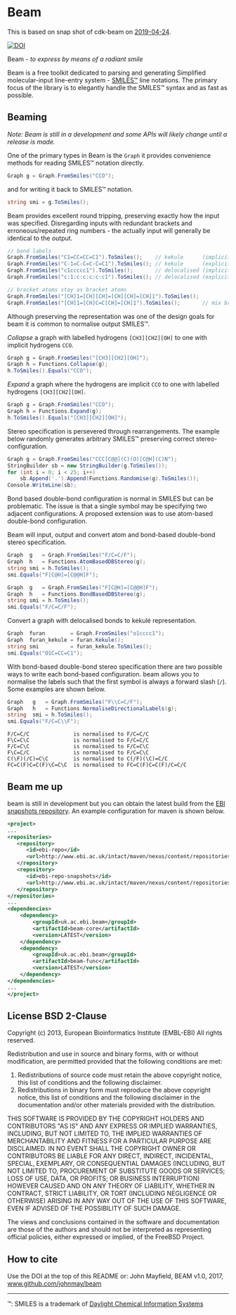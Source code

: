 # Beam

This is based on snap shot of cdk-beam on [2019-04-24](https://github.com/johnmay/beam/commit/2def89e9f18724fbe1a599d1d1167109f5ec29c4 ).

[![DOI](https://zenodo.org/badge/12061606.svg)](https://zenodo.org/badge/latestdoi/12061606)

Beam - _to express by means of a radiant smile_ 

Beam is a free toolkit dedicated to parsing and generating Simplified
molecular-input line-entry system - [SMILES&trade;](http://en.wikipedia.org/wiki/Simplified_molecular-input_line-entry_system)
line notations. The primary focus of the library is to elegantly handle the
SMILES&trade; syntax and as fast as possible.

## Beaming

*Note: Beam is still in a development and some APIs will likely change until a release is made.*

One of the primary types in Beam is the `Graph` it provides convenience
methods for reading SMILES&trade; notation directly.

```cs
Graph g = Graph.FromSmiles("CCO");
```

and for writing it back to SMILES&trade; notation.

```cs
string smi = g.ToSmiles();
```

Beam provides excellent round tripping, preserving exactly how the input was
specified. Disregarding inputs with redundant brackets and erroneous/repeated
ring numbers - the actually input will generally be identical to the output.

```cs
// bond labels
Graph.FromSmiles("C1=CC=CC=C1").ToSmiles();    // kekule      (implicit single bonds)
Graph.FromSmiles("C-1=C-C=C-C=C1").ToSmiles(); // kekule      (explicit single bonds)
Graph.FromSmiles("c1ccccc1").ToSmiles();       // delocalised (implicit aromatic bonds)
Graph.FromSmiles("c:1:c:c:c:c:c1").ToSmiles(); // delocalised (explicit aromatic bonds)

// bracket atoms stay as bracket atoms
Graph.FromSmiles("[CH]1=[CH][CH]=[CH][CH]=[CH]1").ToSmiles();
Graph.FromSmiles("[CH]1=[CH]C=C[CH]=[CH]1").ToSmiles();       // mix bracket and subset atoms
```

Although preserving the representation was one of the design goals for beam it
is common to normalise output SMILES&trade;.

_Collapse_ a graph with labelled hydrogens `[CH3][CH2][OH]` to one with implicit
hydrogens `CCO`.

```cs
Graph g = Graph.FromSmiles("[CH3][CH2][OH]");
Graph h = Functions.Collapse(g);
h.ToSmiles().Equals("CCO");
```

_Expand_ a graph where the hydrogens are implicit `CCO` to one with labelled
hydrogens `[CH3][CH2][OH]`.

```cs
Graph g = Graph.FromSmiles("CCO");
Graph h = Functions.Expand(g);
h.ToSmiles().Equals("[CH3][CH2][OH]");
```

Stereo specification is persevered through rearrangements. The example below 
randomly generates arbitrary SMILES&trade; preserving correct stereo-configuration.

```cs
Graph g = Graph.FromSmiles("CCC[C@@](C)(O)[C@H](C)N");
StringBuilder sb = new StringBuilder(g.ToSmiles());
for (int i = 0; i < 25; i++)
    sb.Append('.').Append(Functions.Randomise(g).ToSmiles());
Console.WriteLine(sb);
```

Bond based double-bond configuration is normal in SMILES but can be problematic.
The issue is that a single symbol may be specifying two adjacent configurations.
A proposed extension was to use atom-based double-bond configuration.

Beam will input, output and convert atom and bond-based double-bond stereo 
specification. 

```cs
Graph  g   = Graph.FromSmiles("F/C=C/F");
Graph  h   = Functions.AtomBasedDBStereo(g);
string smi = h.ToSmiles();
smi.Equals("F[C@H]=[C@@H]F");
```

```cs
Graph  g   = Graph.FromSmiles("F[C@H]=[C@@H]F");
Graph  h   = Functions.BondBasedDBStereo(g);
string smi = h.ToSmiles();
smi.Equals("F/C=C/F");
```

Convert a graph with delocalised bonds to kekul&eacute; representation.

```cs
Graph  furan        = Graph.FromSmiles("o1cccc1");
Graph  furan_kekule = furan.Kekule();
string smi          = furan_kekule.ToSmiles();
smi.Equals("O1C=CC=C1");
```

With bond-based double-bond stereo specification there are two possible ways to
write each bond-based configuration. beam allows you to normalise the labels such
that the first symbol is always a forward slash (`/`). Some examples are shown
below.

```cs
Graph   g   = Graph.FromSmiles("F\\C=C/F");
Graph   h   = Functions.NormaliseDirectionalLabels(g);
string  smi = h.ToSmiles();
smi.Equals("F/C=C\\F");
```

```
F/C=C/C              is normalised to F/C=C/C
F\C=C\C              is normalised to F/C=C/C
F/C=C\C              is normalised to F/C=C\C
F\C=C/C              is normalised to F/C=C\C
C(\F)(/C)=C\C        is normalised to C(/F)(\C)=C/C
FC=C(F)C=C(F)\C=C\C  is normalised to FC=C(F)C=C(F)/C=C/C
```

## Beam me up

beam is still in development but you can obtain the latest build from the [EBI snapshots repository](http://www.ebi.ac.uk/intact/maven/nexus/content/repositories/ebi-repo-snapshots/). An example configuration for maven is shown below.

```xml
<project>
...
<repositories>
   <repository>
      <id>ebi-repo</id>
      <url>http://www.ebi.ac.uk/intact/maven/nexus/content/repositories/ebi-repo/</url>
   </repository>
   <repository>
      <id>ebi-repo-snapshots</id>
      <url>http://www.ebi.ac.uk/intact/maven/nexus/content/repositories/ebi-repo-snapshots/</url>
   </repository>
</repositories>
...
<dependencies>
    <dependency>
        <groupId>uk.ac.ebi.beam</groupId>
        <artifactId>beam-core</artifactId>
        <version>LATEST</version>
    </dependency>
    <dependency>
        <groupId>uk.ac.ebi.beam</groupId>
        <artifactId>beam-func</artifactId>
        <version>LATEST</version>
    </dependency>
</dependencies>
...
</project>
```

## License BSD 2-Clause

Copyright (c) 2013, European Bioinformatics Institute (EMBL-EBI)
All rights reserved.

Redistribution and use in source and binary forms, with or without modification, are permitted provided that the following conditions are met:

 1. Redistributions of source code must retain the above copyright notice, this list of conditions and the following disclaimer.
 2. Redistributions in binary form must reproduce the above copyright notice, this list of conditions and the following disclaimer in the documentation and/or other materials provided with the distribution.

THIS SOFTWARE IS PROVIDED BY THE COPYRIGHT HOLDERS AND CONTRIBUTORS "AS IS" AND ANY EXPRESS OR IMPLIED WARRANTIES, INCLUDING, BUT NOT LIMITED TO, THE IMPLIED WARRANTIES OF MERCHANTABILITY AND FITNESS FOR A PARTICULAR PURPOSE ARE DISCLAIMED. IN NO EVENT SHALL THE COPYRIGHT OWNER OR CONTRIBUTORS BE LIABLE FOR ANY DIRECT, INDIRECT, INCIDENTAL, SPECIAL, EXEMPLARY, OR CONSEQUENTIAL DAMAGES (INCLUDING, BUT NOT LIMITED TO, PROCUREMENT OF SUBSTITUTE GOODS OR SERVICES; LOSS OF USE, DATA, OR PROFITS; OR BUSINESS INTERRUPTION) HOWEVER CAUSED AND ON ANY THEORY OF LIABILITY, WHETHER IN CONTRACT, STRICT LIABILITY, OR TORT (INCLUDING NEGLIGENCE OR OTHERWISE) ARISING IN ANY WAY OUT OF THE USE OF THIS SOFTWARE, EVEN IF ADVISED OF THE POSSIBILITY OF SUCH DAMAGE.

The views and conclusions contained in the software and documentation are those of the authors and should not be interpreted as representing official policies, either expressed or implied, of the FreeBSD Project.

## How to cite

Use the DOI at the top of this README or: 
  John Mayfield, BEAM v1.0, 2017, www.github.com/johnmay/beam

---------------------------------------

&trade;: SMILES is a trademark of [Daylight Chemical Information Systems](http://daylight.com/)
